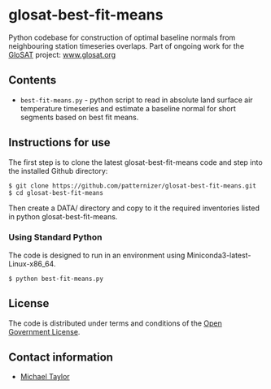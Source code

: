 # glosat-best-fit-means

Python codebase for construction of optimal baseline normals from neighbouring station timeseries overlaps. Part of ongoing work for the [GloSAT](https://www.glosat.org) project: www.glosat.org 

## Contents

* `best-fit-means.py` - python script to read in absolute land surface air temperature timeseries and estimate a baseline normal for short segments based on best fit means.

## Instructions for use

The first step is to clone the latest glosat-best-fit-means code and step into the installed Github directory: 

    $ git clone https://github.com/patternizer/glosat-best-fit-means.git
    $ cd glosat-best-fit-means

Then create a DATA/ directory and copy to it the required inventories listed in python glosat-best-fit-means.

### Using Standard Python

The code is designed to run in an environment using Miniconda3-latest-Linux-x86_64.

    $ python best-fit-means.py

## License

The code is distributed under terms and conditions of the [Open Government License](http://www.nationalarchives.gov.uk/doc/open-government-licence/version/3/).

## Contact information

* [Michael Taylor](michael.a.taylor@uea.ac.uk)


